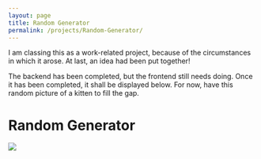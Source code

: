 ```yaml
---
layout: page
title: Random Generator
permalink: /projects/Random-Generator/
---
```




I am classing this as a work-related project, because of the circumstances in which it arose. At last, an idea had been put together!

The backend has been completed, but the frontend still needs doing. Once it has been completed, it shall be displayed below. For now, have this random picture of a kitten to fill the gap.

# Random Generator

<img src="https://nationaltoday.com/wp-content/uploads/2020/07/Kitten-640x514.jpg">